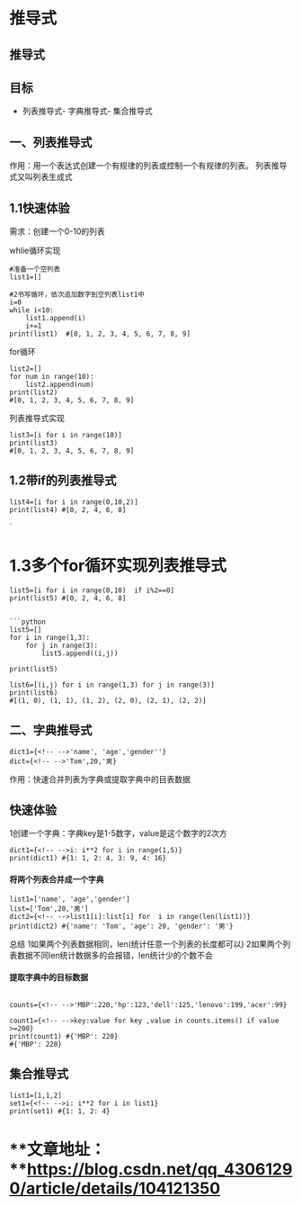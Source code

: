 # 推导式
## 推导式

## 目标
- 列表推导式- 字典推导式- 集合推导式
## 一、列表推导式

作用：用一个表达式创建一个有规律的列表或控制一个有规律的列表。 列表推导式又叫列表生成式

## 1.1快速体验

需求：创建一个0-10的列表

whlie循环实现

```
#准备一个空列表
list1=[]

#2书写循环，依次追加数字到空列表list1中
i=0
while i<10:
    list1.append(i)
    i+=1
print(list1)  #[0, 1, 2, 3, 4, 5, 6, 7, 8, 9]

```

for循环

```
list2=[]
for num in range(10):
    list2.append(num)
print(list2)
#[0, 1, 2, 3, 4, 5, 6, 7, 8, 9]

```

列表推导式实现

```
list3=[i for i in range(10)]
print(list3)
#[0, 1, 2, 3, 4, 5, 6, 7, 8, 9]

```

## 1.2带if的列表推导式

```
list4=[i for i in range(0,10,2)]
print(list4) #[0, 2, 4, 6, 8]

```

`

# 1.3多个for循环实现列表推导式

```
list5=[i for i in range(0,10)  if i%2==0]
print(list5) #[0, 2, 4, 6, 8]


```python
list5=[]
for i in range(1,3):
    for j in range(3):
        list5.append((i,j))

print(list5)

list6=[(i,j) for i in range(1,3) for j in range(3)]
print(list6)
#[(1, 0), (1, 1), (1, 2), (2, 0), (2, 1), (2, 2)]

```

## 二、字典推导式

```
dict1={<!-- -->'name', 'age','gender''}
dict={<!-- -->'Tom',20,'男}

```

作用：快速合并列表为字典或提取字典中的目表数据

## 快速体验

1创建一个字典：字典key是1-5数字，value是这个数字的2次方

```
dict1={<!-- -->i: i**2 for i in range(1,5)}
print(dict1) #{1: 1, 2: 4, 3: 9, 4: 16}

```

#### 将两个列表合并成一个字典

```
list1=['name', 'age','gender']
list=['Tom',20,'男']
dict2={<!-- -->list1[i]:list[i] for  i in range(len(list1))}
print(dict2) #{'name': 'Tom', 'age': 20, 'gender': '男'}

```

总结 1如果两个列表数据相同，len(统计任意一个列表的长度都可以) 2如果两个列表数据不同len统计数据多的会报错，len统计少的个数不会

#### 提取字典中的目标数据

```

counts={<!-- -->'MBP':220,'hp':123,'dell':125,'lenovo':199,'acer':99}

count1={<!-- -->key:value for key ,value in counts.items() if value >=200}
print(count1) #{'MBP': 220}
#{'MBP': 220}

```

## 集合推导式

```
list1=[1,1,2]
set1={<!-- -->i: i**2 for i in list1}
print(set1) #{1: 1, 2: 4}

```
# **文章地址： **https://blog.csdn.net/qq_43061290/article/details/104121350